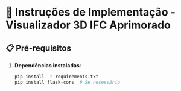 # 🚀 Instruções de Implementação - Visualizador 3D IFC Aprimorado

## 📋 Pré-requisitos

1. **Dependências instaladas**:
   ```bash
   pip install -r requirements.txt
   pip install flask-cors  # Se necessário

